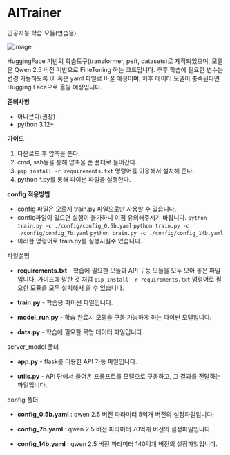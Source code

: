 # AITrainer
인공지능 학습 모듈(연습용)

![image](https://github.com/user-attachments/assets/2501d559-aada-431b-995e-48c11372ce9d)

HuggingFace 기반의 학습도구(transformer, peft, datasets)로 제작되었으며, 모델은 Qwen 2.5 버전 기반으로 FineTuning 하는 코드입니다.
추후 학습에 필요한 변수는 변경 가능하도록 UI 혹은 yaml 파일로 바꿀 예정이며, 차후 데이터 모델이 충족된다면 Hugging Face으로 올릴 예정입니다.

**준비사항**
 - 아나콘다(권장)
 - python 3.12+

**가이드**
1. 다운로드 후 압축을 푼다.
2. cmd, ssh등을 통해 압축을 푼 폴더로 들어간다.
3. ``` pip install -r requirements.txt ``` 명령어를 이용해서 설치해 준다.
4. python *.py를 통해 파이썬 파일을 실행한다.

**config 적용방법**
 - config 파일은 오로지 train.py 파일으로만 사용할 수 있습니다.
 - config파일이 없으면 실행이 불가하니 이점 유의해주시기 바랍니다.
```python train.py -c ./config/config_0.5b.yaml```
```python train.py -c ./config/config_7b.yaml```
```python train.py -c ./config/config_14b.yaml```
 - 이러한 명령어로 train.py를 실행시킬수 있습니다.

파일설명
 - **requirements.txt** - 학습에 필요한 모듈과 API 구동 모듈을 모두 모아 놓은 파일입니다, 
가이드에 말한 것 처럼 ``` pip install -r requirements.txt ``` 명령어로 필요한 모듈을 모두 설치해서 쓸 수 있습니다.

 - **train.py** - 학습용 파이썬 파일입니다.

 - **model_run.py** - 학습 완료시 모델을 구동 가능하게 하는 파이썬 모델입니다.

 - **data.py** - 학습에 필요한 목업 데이터 파일입니다.



server_model 폴더

 - **app.py** - flask를 이용한 API 가동 파일입니다.

 - **utils.py** - API 단에서 들어온 프롬프트를 모델으로 구동하고, 그 결과를 전달하는 파일입니다.



config 폴더

 - **config_0.5b.yaml** : qwen 2.5 버전 파라미터 5억개 버전의 설정파일입니다.

 - **config_7b.yaml** : qwen 2.5 버전 파라미터 70억개 버전의 설정파일입니다.

 - **config_14b.yaml** : qwen 2.5 버전 파라미터 140억개 버전의 설정파일입니다.
